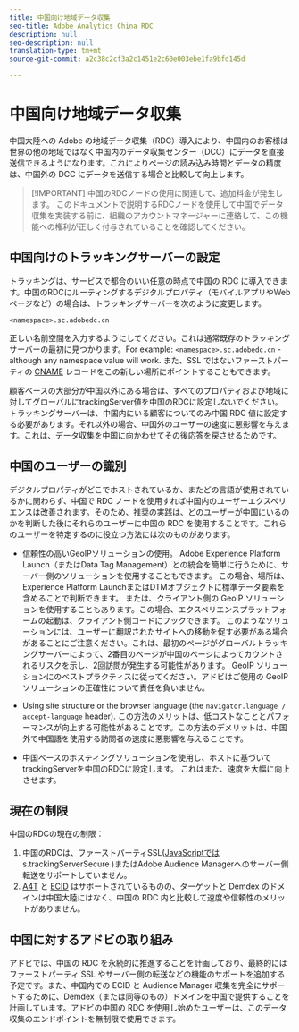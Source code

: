 ```yaml
---
title: 中国向け地域データ収集
seo-title: Adobe Analytics China RDC
description: null
seo-description: null
translation-type: tm+mt
source-git-commit: a2c38c2cf3a2c1451e2c60e003ebe1fa9bfd145d

---
```



# 中国向け地域データ収集

中国大陸への Adobe の地域データ収集（RDC）導入により、中国内のお客様は世界の他の地域ではなく中国内のデータ収集センター（DCC）にデータを直接送信できるようになります。これによりページの読み込み時間とデータの精度は、中国外の DCC にデータを送信する場合と比較して向上します。

> [!IMPORTANT] 中国のRDCノードの使用に関連して、追加料金が発生します。 このドキュメントで説明するRDCノードを使用して中国でデータ収集を実装する前に、組織のアカウントマネージャーに連絡して、この機能への権利が正しく付与されていることを確認してください。

## 中国向けのトラッキングサーバーの設定

トラッキングは、サービスで都合のいい任意の時点で中国の RDC に導入できます。中国のRDCにルーティングするデジタルプロパティ（モバイルアプリやWebページなど）の場合は、トラッキングサーバーを次のように変更します。

`<namespace>.sc.adobedc.cn`

正しい名前空間を入力するようにしてください。これは通常既存のトラッキングサーバーの最初に見つかります。For example: `<namespace>.sc.adobedc.cn` - although any namespace value will work. また、SSL ではないファーストパーティの [CNAME](https://marketing.adobe.com/resources/help/en_US/whitepapers/first_party_cookies/fpcookies_cname.html) レコードをこの新しい場所にポイントすることもできます。

顧客ベースの大部分が中国以外にある場合は、すべてのプロパティおよび地域に対してグローバルにtrackingServer値を中国のRDCに設定しないでください。 トラッキングサーバーは、中国内にいる顧客についてのみ中国 RDC 値に設定する必要があります。それ以外の場合、中国外のユーザーの速度に悪影響を与えます。これは、データ収集を中国に向かわせてその後応答を戻させるためです。

## 中国のユーザーの識別

デジタルプロパティがどこでホストされているか、またどの言語が使用されているかに関わらず、中国で RDC ノードを使用すれば中国内のユーザーエクスペリエンスは改善されます。そのため、推奨の実践は、どのユーザーが中国にいるのかを判断した後にそれらのユーザーに中国の RDC を使用することです。これらのユーザーを特定するのに役立つ方法には次のものがあります。

* 信頼性の高いGeoIPソリューションの使用。  Adobe Experience Platform Launch（またはData Tag Management）との統合を簡単に行うために、サーバー側のソリューションを使用することもできます。 この場合、場所は、Experience Platform LaunchまたはDTMオブジェクトに標準データ要素を含めることで判断できます。 または、クライアント側の GeoIP ソリューションを使用することもあります。この場合、エクスペリエンスプラットフォームの起動は、クライアント側コードにフックできます。 このようなソリューションには、ユーザーに翻訳されたサイトへの移動を促す必要がある場合があることにご注意ください。これは、最初のページがグローバルトラッキングサーバーによって、2番目のページが中国のページによってカウントされるリスクを示し、2回訪問が発生する可能性があります。 GeoIP ソリューションにのベストプラクティスに従ってください。アドビはご使用の GeoIP ソリューションの正確性について責任を負いません。

* Using site structure or the browser language (the `navigator.language / accept-language` header). この方法のメリットは、低コストなこととパフォーマンスが向上する可能性があることです。この方法のデメリットは、中国外で中国語を使用する訪問者の速度に悪影響を与えることです。
* 中国ベースのホスティングソリューションを使用し、ホストに基づいてtrackingServerを中国のRDCに設定します。 これはまた、速度を大幅に向上させます。

## 現在の制限

中国のRDCの現在の制限：

1. 中国のRDCは、ファーストパーティSSL([JavaScriptでは](https://helpx.adobe.com/analytics/kb/determining-data-center.html) s.trackingServerSecure [](https://marketing.adobe.com/resources/help/en_US/reference/ssf.html) )またはAdobe Audience Managerへのサーバー側転送をサポートしていません。
2. [A4T](https://marketing.adobe.com/resources/help/en_US/target/a4t/a4t.html) と [ECID](https://marketing.adobe.com/resources/help/en_US/mcvid/) はサポートされているものの、ターゲットと Demdex のドメインは中国大陸にはなく、中国の RDC 内と比較して速度や信頼性のメリットがありません。

## 中国に対するアドビの取り組み

アドビでは、中国の RDC を永続的に推進することを計画しており、最終的にはファーストパーティ SSL やサーバー側の転送などの機能のサポートを追加する予定です。また、中国内での ECID と Audience Manager 収集を完全にサポートするために、Demdex（または同等のもの）ドメインを中国で提供することを計画しています。アドビの中国の RDC を使用し始めたユーザーは、このデータ収集のエンドポイントを無制限で使用できます。
